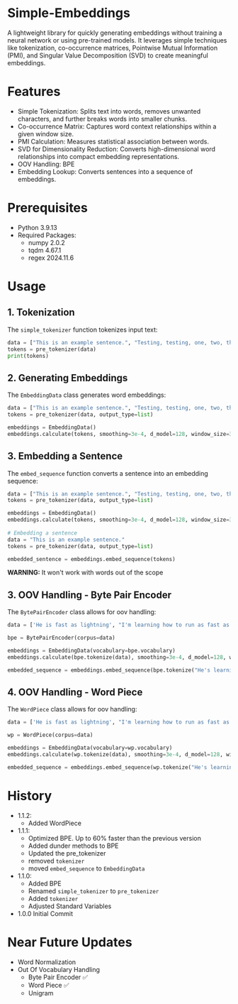 # Simple-Embeddings
A lightweight library for quickly generating embeddings without training a neural network or using pre-trained models. It leverages simple techniques like tokenization, co-occurrence matrices, Pointwise Mutual Information (PMI), and Singular Value Decomposition (SVD) to create meaningful embeddings.

# Features
- Simple Tokenization: Splits text into words, removes unwanted characters, and further breaks words into smaller chunks.
- Co-occurrence Matrix: Captures word context relationships within a given window size.
- PMI Calculation: Measures statistical association between words.
- SVD for Dimensionality Reduction: Converts high-dimensional word relationships into compact embedding representations.
- OOV Handling: BPE
- Embedding Lookup: Converts sentences into a sequence of embeddings.

# Prerequisites
- Python 3.9.13
- Required Packages:
  - numpy 2.0.2
  - tqdm 4.67.1
  - regex 2024.11.6

# Usage
## 1. Tokenization
The `simple_tokenizer` function tokenizes input text:
  ```python
  data = ["This is an example sentence.", "Testing, testing, one, two, three."]
  tokens = pre_tokenizer(data)
  print(tokens)
  ```

## 2. Generating Embeddings
The `EmbeddingData` class generates word embeddings:
```python
data = ["This is an example sentence.", "Testing, testing, one, two, three."]
tokens = pre_tokenizer(data, output_type=list)

embeddings = EmbeddingData()
embeddings.calculate(tokens, smoothing=3e-4, d_model=128, window_size=3)
```

## 3. Embedding a Sentence
The `embed_sequence` function converts a sentence into an embedding sequence:
```python
data = ["This is an example sentence.", "Testing, testing, one, two, three."]
tokens = pre_tokenizer(data, output_type=list)

embeddings = EmbeddingData()
embeddings.calculate(tokens, smoothing=3e-4, d_model=128, window_size=3)
    
# Embedding a sentence
data = "This is an example sentence."
tokens = pre_tokenizer(data, output_type=list)

embedded_sentence = embeddings.embed_sequence(tokens)
```
**WARNING:** It won't work with words out of the scope

## 3. OOV Handling - Byte Pair Encoder
The `BytePairEncoder` class allows for oov handling:
```python
data = ['He is fast as lightning', "I'm learning how to run as fast as him"]

bpe = BytePairEncoder(corpus=data)

embeddings = EmbeddingData(vocabulary=bpe.vocabulary)
embeddings.calculate(bpe.tokenize(data), smoothing=3e-4, d_model=128, window_size=3)

embedded_sequence = embeddings.embed_sequence(bpe.tokenize("He's learning how to run"))
```

## 4. OOV Handling - Word Piece
The `WordPiece` class allows for oov handling:
```python
data = ['He is fast as lightning', "I'm learning how to run as fast as him"]

wp = WordPiece(corpus=data)

embeddings = EmbeddingData(vocabulary=wp.vocabulary)
embeddings.calculate(wp.tokenize(data), smoothing=3e-4, d_model=128, window_size=3)

embedded_sequence = embeddings.embed_sequence(wp.tokenize("He's learning how to run"))
```

# History
- 1.1.2:
    - Added WordPiece  
- 1.1.1:
    - Optimized BPE. Up to 60% faster than the previous version
    - Added dunder methods to BPE
    - Updated the pre_tokenizer
    - removed `tokenizer`
    - moved `embed_sequence` to `EmbeddingData`
- 1.1.0:
    - Added BPE
    - Renamed `simple_tokenizer` to `pre_tokenizer`
    - Added `tokenizer`
    - Adjusted Standard Variables
- 1.0.0 Initial Commit

# Near Future Updates
- Word Normalization
- Out Of Vocabulary Handling
  - Byte Pair Encoder ✅
  - Word Piece ✅
  - Unigram
